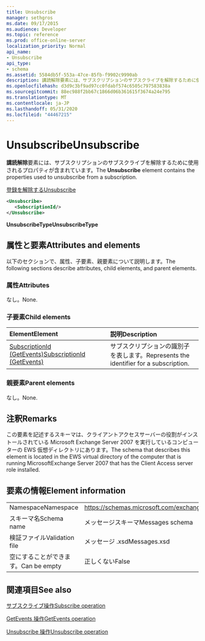 ```yaml
---
title: Unsubscribe
manager: sethgros
ms.date: 09/17/2015
ms.audience: Developer
ms.topic: reference
ms.prod: office-online-server
localization_priority: Normal
api_name:
- Unsubscribe
api_type:
- schema
ms.assetid: 5584db5f-553a-47ce-85fb-f9902c9990ab
description: 講読解除要素には、サブスクリプションのサブスクライブを解除するために使用されるプロパティが含まれています。
ms.openlocfilehash: d3d9c3bf9ad97cc0fdabf574c6505c797583838a
ms.sourcegitcommit: 88ec988f2bb67c1866d06b361615f3674a24e795
ms.translationtype: MT
ms.contentlocale: ja-JP
ms.lasthandoff: 05/31/2020
ms.locfileid: "44467215"
---
```

# <a name="unsubscribe"></a><span data-ttu-id="4cee2-103">Unsubscribe</span><span class="sxs-lookup"><span data-stu-id="4cee2-103">Unsubscribe</span></span>

<span data-ttu-id="4cee2-104">**講読解除**要素には、サブスクリプションのサブスクライブを解除するために使用されるプロパティが含まれています。</span><span class="sxs-lookup"><span data-stu-id="4cee2-104">The **Unsubscribe** element contains the properties used to unsubscribe from a subscription.</span></span> 
  
[<span data-ttu-id="4cee2-105">登録を解除する</span><span class="sxs-lookup"><span data-stu-id="4cee2-105">Unsubscribe</span></span>](unsubscribe.md)
  
```xml
<Unsubscribe>
   <SubscriptionId/>
</Unsubscribe>
```

 <span data-ttu-id="4cee2-106">**UnsubscribeType**</span><span class="sxs-lookup"><span data-stu-id="4cee2-106">**UnsubscribeType**</span></span>
## <a name="attributes-and-elements"></a><span data-ttu-id="4cee2-107">属性と要素</span><span class="sxs-lookup"><span data-stu-id="4cee2-107">Attributes and elements</span></span>

<span data-ttu-id="4cee2-108">以下のセクションで、属性、子要素、親要素について説明します。</span><span class="sxs-lookup"><span data-stu-id="4cee2-108">The following sections describe attributes, child elements, and parent elements.</span></span>
  
### <a name="attributes"></a><span data-ttu-id="4cee2-109">属性</span><span class="sxs-lookup"><span data-stu-id="4cee2-109">Attributes</span></span>

<span data-ttu-id="4cee2-110">なし。</span><span class="sxs-lookup"><span data-stu-id="4cee2-110">None.</span></span>
  
### <a name="child-elements"></a><span data-ttu-id="4cee2-111">子要素</span><span class="sxs-lookup"><span data-stu-id="4cee2-111">Child elements</span></span>

|<span data-ttu-id="4cee2-112">**Element**</span><span class="sxs-lookup"><span data-stu-id="4cee2-112">**Element**</span></span>|<span data-ttu-id="4cee2-113">**説明**</span><span class="sxs-lookup"><span data-stu-id="4cee2-113">**Description**</span></span>|
|:-----|:-----|
|[<span data-ttu-id="4cee2-114">SubscriptionId (GetEvents)</span><span class="sxs-lookup"><span data-stu-id="4cee2-114">SubscriptionId (GetEvents)</span></span>](subscriptionid-getevents.md) <br/> |<span data-ttu-id="4cee2-115">サブスクリプションの識別子を表します。</span><span class="sxs-lookup"><span data-stu-id="4cee2-115">Represents the identifier for a subscription.</span></span>  <br/> |
   
### <a name="parent-elements"></a><span data-ttu-id="4cee2-116">親要素</span><span class="sxs-lookup"><span data-stu-id="4cee2-116">Parent elements</span></span>

<span data-ttu-id="4cee2-117">なし。</span><span class="sxs-lookup"><span data-stu-id="4cee2-117">None.</span></span>
  
## <a name="remarks"></a><span data-ttu-id="4cee2-118">注釈</span><span class="sxs-lookup"><span data-stu-id="4cee2-118">Remarks</span></span>

<span data-ttu-id="4cee2-119">この要素を記述するスキーマは、クライアントアクセスサーバーの役割がインストールされている Microsoft Exchange Server 2007 を実行しているコンピューターの EWS 仮想ディレクトリにあります。</span><span class="sxs-lookup"><span data-stu-id="4cee2-119">The schema that describes this element is located in the EWS virtual directory of the computer that is running MicrosoftExchange Server 2007 that has the Client Access server role installed.</span></span>
  
## <a name="element-information"></a><span data-ttu-id="4cee2-120">要素の情報</span><span class="sxs-lookup"><span data-stu-id="4cee2-120">Element information</span></span>

|||
|:-----|:-----|
|<span data-ttu-id="4cee2-121">Namespace</span><span class="sxs-lookup"><span data-stu-id="4cee2-121">Namespace</span></span>  <br/> |https://schemas.microsoft.com/exchange/services/2006/messages  <br/> |
|<span data-ttu-id="4cee2-122">スキーマ名</span><span class="sxs-lookup"><span data-stu-id="4cee2-122">Schema name</span></span>  <br/> |<span data-ttu-id="4cee2-123">メッセージスキーマ</span><span class="sxs-lookup"><span data-stu-id="4cee2-123">Messages schema</span></span>  <br/> |
|<span data-ttu-id="4cee2-124">検証ファイル</span><span class="sxs-lookup"><span data-stu-id="4cee2-124">Validation file</span></span>  <br/> |<span data-ttu-id="4cee2-125">メッセージ .xsd</span><span class="sxs-lookup"><span data-stu-id="4cee2-125">Messages.xsd</span></span>  <br/> |
|<span data-ttu-id="4cee2-126">空にすることができます。</span><span class="sxs-lookup"><span data-stu-id="4cee2-126">Can be empty</span></span>  <br/> |<span data-ttu-id="4cee2-127">正しくない</span><span class="sxs-lookup"><span data-stu-id="4cee2-127">False</span></span>  <br/> |
   
## <a name="see-also"></a><span data-ttu-id="4cee2-128">関連項目</span><span class="sxs-lookup"><span data-stu-id="4cee2-128">See also</span></span>



[<span data-ttu-id="4cee2-129">サブスクライブ操作</span><span class="sxs-lookup"><span data-stu-id="4cee2-129">Subscribe operation</span></span>](subscribe-operation.md)
  
[<span data-ttu-id="4cee2-130">GetEvents 操作</span><span class="sxs-lookup"><span data-stu-id="4cee2-130">GetEvents operation</span></span>](getevents-operation.md)
  
[<span data-ttu-id="4cee2-131">Unsubscribe 操作</span><span class="sxs-lookup"><span data-stu-id="4cee2-131">Unsubscribe operation</span></span>](unsubscribe-operation.md)

